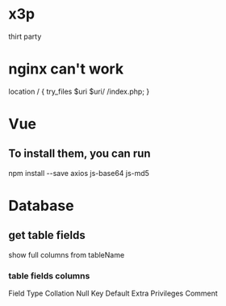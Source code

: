 # x3p
thirt party<br>

# nginx can't work
location / {
    try_files $uri $uri/ /index.php;
}<br>

# Vue
## To install them, you can run
npm install --save axios js-base64 js-md5

# Database
## get table fields
show full columns from tableName
### table fields columns
Field Type Collation Null Key Default Extra Privileges Comment

